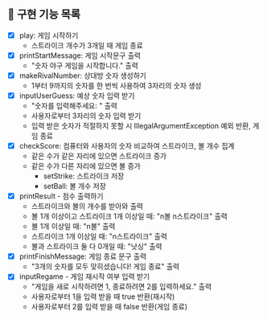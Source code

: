 ## 🚀 구현 기능 목록
- [x] play: 게임 시작하기
  - 스트라이크 개수가 3개일 때 게임 종료
- [x] printStartMessage: 게임 시작문구 출력
  - "숫자 야구 게임을 시작합니다." 출력
- [x] makeRivalNumber: 상대방 숫자 생성하기
  - 1부터 9까지의 숫자를 한 번씩 사용하여 3자리의 숫자 생성
- [x] inputUserGuess: 예상 숫자 입력 받기
  - "숫자를 입력해주세요: " 출력
  - 사용자로부터 3자리의 숫자 입력 받기
  - 입력 받은 숫자가 적절하지 못할 시 IllegalArgumentException 예외 반환, 게임 종료
- [x] checkScore: 컴퓨터와 사용자의 숫자 비교하여 스트라이크, 볼 개수 집계
  - 같은 수가 같은 자리에 있으면 스트라이크 증가
  - 같은 수가 다른 자리에 있으면 볼 증가
    - setStrike: 스트라이크 저장 
    - setBall: 볼 개수 저장
- [x] printResult - 점수 출력하기
  - 스트라이크와 볼의 개수를 받아와 출력
  - 볼 1개 이상이고 스트라이크 1개 이상일 때: "n볼 n스트라이크" 출력
  - 볼 1개 이상일 때: "n볼" 출력
  - 스트라이크 1개 이상일 때: "n스트라이크" 출력
  - 볼과 스트라이크 둘 다 0개일 때: "낫싱" 출력
- [x] printFinishMessage: 게임 종료 문구 출력
  - "3개의 숫자를 모두 맞히셨습니다! 게임 종료" 출력
- [x] inputRegame - 게임 재시작 여부 입력 받기
  - "게임을 새로 시작하려면 1, 종료하려면 2를 입력하세요." 출력
  - 사용자로부터 1을 입력 받을 때 true 반환(재시작)
  - 사용자로부터 2를 입력 받을 때 false 반환(게임 종료)   
